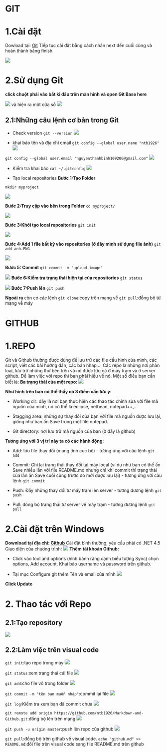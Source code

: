 # GIT
# 1.Cài đặt
Dowload tại: [Git](https://git-scm.com/downloads)
Tiếp tục cài đặt bằng cách nhấn next đến cuối cùng và hoàn thành bằng finish

![](image.png)
# 2.Sử dụng Git
**click chuột phải vào bắt kì đâu trên màn hình và open Git Base here** 

![](image-1.png)
và hiện ra một cửa sổ 
![](image-2.png)
## 2.1:Những câu lệnh cơ bản trong Git
- Check version `git --version`
![](image-3.png)

- khai báo tên và địa chỉ email
`git config --global user.name "ntb1926"`
![](image-4.png)

`git config --global user.email "nguyenthanhbinh109206@gmail.com"`
![](image-5.png)

- Kiểm tra khai báo
`cat ~/.gitconfig`
![](image-6.png)

- Tạo local repositories
**Bước 1:Tạo Folder**

`mkdir myproject`

![](image-7.png)

**Bước 2:Truy cập vào bên trong Folder**
`cd myproject/`

![](image-9.png)

**Bước 3:Khởi tạo local repositories**
`git init`

![](image-10.png)

**Bước 4:Add 1 file bất kỳ vào repositories (ở đây mình sử dụng file ảnh)**
`git add anh.PNG`

![](image-11.png)

**Bước 5: Commit**
`git commit -m "upload image"`

![](image-12.png)
**Bước 6:Kiểm tra trạng thái hiện tại của repositories**
`git status`

![](image-13.png)
**Bước 7:Push lên**
`git push`

**Ngoài ra** còn có các lệnh
`git clone`:copy trên mạng về
`git pull`:đồng bộ từ mạng về máy

# GITHUB
# 1.REPO
Git và Github thường được dùng để lưu trữ các file cấu hình của mình, các script, viết các bài hướng dẫn, các bản nháp,... Các repo là những nơi phân loại, lưu trữ những thứ bên trên và nó được lưu cả ở máy trạm và ở server github. Để làm việc với repo thì bạn phải hiểu về nó. Một số điều bạn cần biết là:
**Ba trạng thái của một repo:**
![](https://camo.githubusercontent.com/54064db88d815a41d4993c6ec6f7bf6908b48f0ab76529ff6bb61fd44227825d/687474703a2f2f692e696d6775722e636f6d2f716b6d644a53522e706e67)

**Như hình trên bạn có thể thấy có 3 điểm cần lưu ý:**

- Working dir: đây là nơi bạn thực hiện các thao tác chỉnh sửa với file mã nguồn của mình, nó có thể là eclipse, netbean, notepad++,...

- Stagging area: những sự thay đổi của bạn với file mã nguồn được lưu lại, giống như bạn ấn Save trong một file notepad.

- Git directory: nơi lưu trữ mã nguồn của bạn (ở đây là github)

**Tương ứng với 3 vị trí này ta có các hành động:**
- Add: lưu file thay đổi (mang tính cục bộ) - tương ứng với câu lệnh `git add`

- Commit: Ghi lại trạng thái thay đổi tại máy local (ví dụ như bạn có thể ấn Save nhiều lần với file README.md nhưng chỉ khi commit thì trạng thái của lần ấn Save cuối cùng trước đó mới được lưu lại) - tương ứng với câu lệnh `git commit`

- Push: Đẩy những thay đổi từ máy trạm lên server - tương đương lệnh `git push`

- Pull: đồng bộ trạng thái từ server về máy trạm - tương đương lệnh `git pull`
# 2.Cài đặt trên Windows

**Download tại địa chỉ: [Github](https://windows.github.com/)**
Cài đặt bình thường, yêu cầu phải có .NET 4.5
Giao diện của chương trình:
![](https://camo.githubusercontent.com/384448f508a7d7a2570e987126a21fdcf81e15c3d107853af3b824a5d89249ba/687474703a2f2f692e696d6775722e636f6d2f45627836644a442e706e67)
**Thêm tài khoản Github:**

- Click vào tool and options (hình bánh răng cạnh biểu tượng Sync) chọn options, Add account. Khai báo username và password trên github.

- Tại mục Configure git thêm Tên và email của mình
![](https://camo.githubusercontent.com/e63f24336db7f19ca8fed1b6b37995479d2ff5d794bd5c76a5361b7e13a1b689/687474703a2f2f692e696d6775722e636f6d2f44534c503630692e706e67)

**Click Update**
# 2. Thao tác với Repo 
## 2.1:Tạo repository
![](image-15.png)
## 2.2:Làm việc trên visual code
`git init`:tạo repo trong máy
![](image-16.png)

`git status`:xem trạng thái cái file
![](image.png)

`git add`:cho file vô trong folder
![](image.png)

`git commit -m "tên bạn muốn nhập"`:commit lại file
![](image.png)

`git log`:Kiểm tra xem bạn đã commit chưa
![](image.png)

`git remote add origin https://github.com/ntb1926/Markdown-and-Github.git`:đồng bộ lên trên mạng
![](image.png)

`git push -u origin master`:push lên repo của github
![](image.png)

`git pull`:đồng bộ trên github về visual code.
`echo "github.md" >> README.md`:đổi file trên visual code sang file README.md trên github
